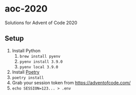 # aoc-2020
Solutions for Advent of Code 2020

## Setup

1. Install Python
   1. `brew install pyenv`
   1. `pyenv install 3.9.0`
   1. `pyenv local 3.9.0`
1. Install [Poetry](https://python-poetry.org/docs/#installation)
1. `poetry install`
1. Grab your session token from https://adventofcode.com/
1. `echo SESSION=123... > .env`
